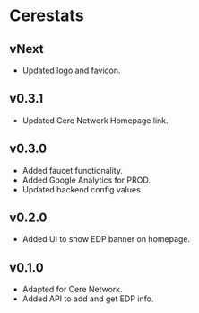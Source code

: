 # Cerestats

## vNext
- Updated logo and favicon.

## v0.3.1
- Updated Cere Network Homepage link.

## v0.3.0
- Added faucet functionality.
- Added Google Analytics for PROD.
- Updated backend config values.

## v0.2.0
- Added UI to show EDP banner on homepage.

## v0.1.0
- Adapted for Cere Network.
- Added API to add and get EDP info.

